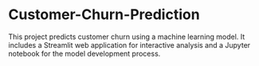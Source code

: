 # Customer-Churn-Prediction
This project predicts customer churn using a machine learning model. It includes a Streamlit web application for interactive analysis and a Jupyter notebook for the model development process.
